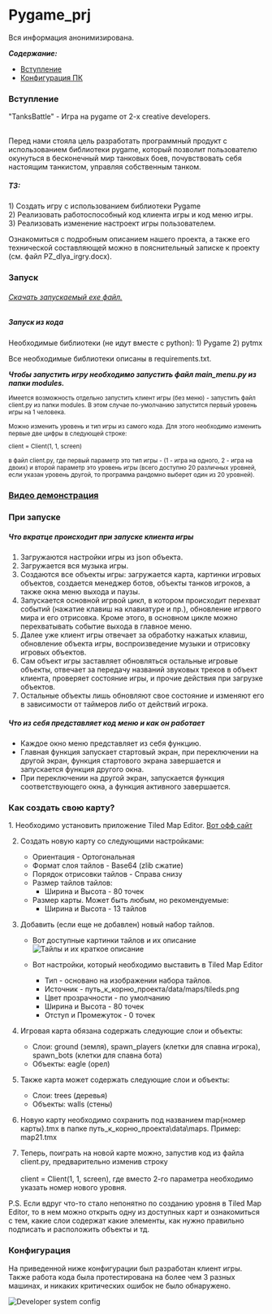 # Pygame_prj
Вся информация анонимизирована.

***Содержание:***
- [Вступление](#Introduction)
- [Конфигурация ПК](#Config)

<h3>Вступление</h3><a name='Introduction'></a>
"TanksBattle" - Игра на pygame от 2-х creative developers. 

<br>Перед нами стояла цель разработать программный продукт с использованием 
библиотеки pygame, который позволит пользователю окунуться в бесконечный мир 
танковых боев, почувствовать себя настоящим танкистом, управляя собственным танком.

<h5>ТЗ:</h5>
1) Cоздать игру с использованием библиотеки Pygame<br>
2) Реализовать работоспособный код клиента игры и код меню игры.<br>
3) Реализовать изменение настроект игры пользователем.<br>


Ознакомиться с подробным описанием нашего проекта, а также его технической составляющей можно в пояснительный записке к проекту (см. файл PZ_dlya_irgry.docx).

<h3>Запуск</h3>
<h6><a href='https://drive.google.com/file/d/1dTjPf3GJn8iC5QDg-0xzShJfi_qaQ72O/view?usp=sharing'>Скачать запускаемый exe файл.</a></h6>

<h5>Запуск из кода</h5>Необходимые библиотеки (не идут вместе с python):
1) Pygame
2) pytmx

Все необходимые библиотеки описаны в requirements.txt.

<i><b>Чтобы запустить игру необходимо запустить файл main_menu.py из папки modules.</b></i>

<small>Имеется возможность отдельно запустить клиент игры (без меню) - запустить файл client.py из папки modules. 
В этом случае по-умолчанию запустится первый уровень игры на 1 человека. 

Можно изменить уровень и тип игры из самого кода. 
Для этого необходимо изменить первые две цифры в следующей строке: 

client = Client(1, 1, screen) 

в файл client.py,
 где первый параметр это тип игры - (1 - игра на одного, 2 - игра на двоих) и 
 второй параметр это уровень игры (всего доступно 20 различных уровней, если указан уровень другой, то 
 программа рандомно выберет один из 20 уровней).</small>

<a href='https://drive.google.com/file/d/1neXNqLHImhfI8Z2sXwp5gpoDOdQ4Fn5u/view?usp=sharing'><h3>Видео демонстрация</h3></a>
<h3>При запуске</h3>
<h5>Что вкратце происходит при запуске клиента игры</h5>

1. Загружаются настройки игры из json объекта.
2. Загружается вся музыка игры.
3. Создаются все объекты игры: загружается карта, картинки игровых объектов, 
создается менеджер ботов, объекты танков игроков, а также окна меню выхода и паузы.
4. Запускается основной игрвой цикл, 
в котором происходит перехват событий (нажатие клавиш на клавиатуре и пр.), 
обновление игрвого мира и его отрисовка. Кроме этого, 
в основном цикле можно перехватывать событие выхода в главное меню.
5. Далее уже клиент игры отвечает за обработку нажатых клавиш, 
обновление объекта игры, воспроизведение музыки и отрисовку игровых объектов.
6. Сам объект игры заставляет обновляться остальные игровые объекты, 
отвечает за передачу названий звуковых треков в объект клиента, 
проверяет состояние игры, и прочие действия при загрузке объектов.
7. Остальные объекты лишь обновляют свое состояние и изменяют его в 
зависимости от таймеров либо от действий игрока.

<h5>Что из себя представляет код меню и как он работает</h5>

* Каждое окно меню представляет из себя функцию. 
* Главная функция запускает стартовый экран, при переключении на другой экран, 
функция стартового экрана завершается и запускается функция другого окна.
* При переключении на другой экран, запускается функция соответствующего окна,
 а функция активного завершается.

<h3>Как создать свою карту?</h3>
1. Необходимо установить приложение Tiled Map Editor. 
<a href='https://www.mapeditor.org/'>Вот офф сайт</a>

2. Создать новую карту со следующими настройками:

    * Ориентация - Ортогональная
    * Формат слоя тайлов - Base64 (zlib сжатие)
    * Порядок отрисовки тайлов - Справа снизу
    * Размер тайлов тайлов:
        * Ширина и Высота - 80 точек
    * Размер карты. Может быть любым, но рекомендуемые:
        * Ширина и Высота - 13 тайлов
3. Добавить (если еще не добавлен) новый набор тайлов.<br>
    * Вот доступные картинки тайлов и их описание<br>
    ![Тайлы и их краткое описание](https://s392man.storage.yandex.net/rdisk/5b2d7bb9e8bd9ed4d3106d5c73600e43b835f71a27ab6ef10f1ededbf5087a62/609c6059/i6V5oWDbB6CHAdny-YLqXiCxgxkSM5JkfArkAk4ZAzHVke4ETUq5ED9gEmvoC811p4yPOHF8bXw6bxHOpU0nAg==?uid=162033519&filename=tileds_inst.png&disposition=inline&hash=&limit=0&content_type=image%2Fpng&owner_uid=162033519&fsize=69096&hid=db04479de46b3ec9d426f10f5f601a7f&media_type=image&tknv=v2&etag=59720350c67ac750732f3c1339840b85&rtoken=sVeFZFcy5Hwt&force_default=yes&ycrid=na-78403ff770a66c6e3d5a1b3ed6e8d2cc-downloader9f&ts=5c22a1d260840&s=581e0103a34026a2a5ef03aa0cc0d21d3a194e3a45ee40db354cbcfdf3750d54&pb=U2FsdGVkX1-zUWwKqTQPtvlDBykID4Wauyls3pf85WLcL4OG2IcDnqw36Zb-Ud56a5fnQuTt9cmvv7c_CANs5DHvypjWnNXLOFyg_AMSTwo "Тайлы и их краткое описание")
    
    * Вот настройки, который необходимо выставить в Tiled Map Editor
    
        * Тип - основано на изображении набора тайлов.
        * Источник - путь_к_корню_проекта/data/maps/tileds.png
        * Цвет прозрачности - по умолчанию
        * Ширина и Высота - 80 точек
        * Отступ и Промежуток - 0 точек
4. Игровая карта обязана содержать следующие слои и объекты: 
    *	Слои: ground (земля), spawn_players (клетки для спавна игрока),
spawn_bots (клетки для спавна бота)
    *	Объекты: eagle (орел)

5. Также карта может содержать следующие слои и объекты:
    *	Слои: trees (деревья)
    *	Объекты: walls (стены)

6. Новую карту необходимо сохранить под названием map{номер карты}.tmx в 
папке путь_к_корню_проекта\data\maps. Пример: map21.tmx

7. Теперь, поиграть на новой карте можно, запустив код из файла client.py, 
предварительно изменив строку <br><br>
client = Client(1, 1, screen), где вместо 2-го параметра необходимо указать номер нового уровня.

P.S. Если вдруг что-то стало непонятно по созданию уровня в Tiled Map Editor, 
то в нем можно открыть одну из доступных 
карт и ознакомиться с тем, какие слои содержат какие элементы,
 как нужно правильно подписать и расположить объекты и тд.
 
<h3>Конфигурация</h3><a name="Config"></a>
На приведенной ниже конфигурации был разработан клиент игры. Также работа кода была протестирована на более чем 3 разных машинах, и никаких критических ошибок не было обнаружено.

![Developer system config](https://s170vla.storage.yandex.net/rdisk/c0037c05165a2b3697de78b6b33dd43eb7a7204aabd2f0e444e451b94758dd16/609c6f41/i6V5oWDbB6CHAdny-YLqXoWxVjEV2osxTxadI1B6eXNibOse8K_jsY1OVEJ7CGefsV_px2HX9gXj_5ayozZT_A==?uid=162033519&filename=dev_syst_conf.png&disposition=inline&hash=&limit=0&content_type=image%2Fpng&owner_uid=162033519&fsize=19972&hid=91ac915aeab478c0adebad1307ef7992&media_type=image&tknv=v2&etag=69eb7f7fd0639eb724ed1bfd1995637b&rtoken=bxjob93Q2hAX&force_default=yes&ycrid=na-fc305ba4525b5724e078f32c8ea1f3cd-downloader15h&ts=5c22b00999240&s=c2784a5c78c2c10e83316f029259310e845b35ddff77b033f208946573f815cb&pb=U2FsdGVkX1_cwTKF5svf33GWyL4L5T6AdHcsAoG8l_WRdSABp_df-6wK1eMm6RFI2ABiq8o6F2625DMKMvZh1yLsOLM4fLY2KtqQdRmOq8w "Конфигурация ПК разработчика клиента игры")
